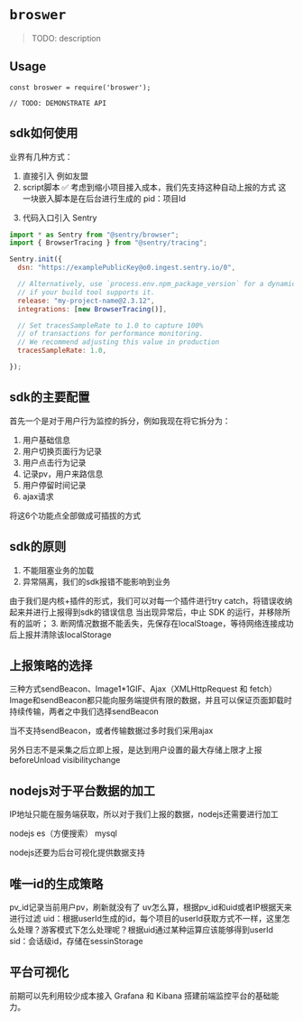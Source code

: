 # `broswer`

> TODO: description

## Usage

```
const broswer = require('broswer');

// TODO: DEMONSTRATE API
```

## sdk如何使用
业界有几种方式：
1. 直接引入 例如友盟
    <script async type="text/javascript" src="https://v1.cnzz.com/z_stat.php?id=1278052687&web_id=1278052687"></script>
2. script脚本  ✅    考虑到缩小项目接入成本，我们先支持这种自动上报的方式     这一块嵌入脚本是在后台进行生成的
pid：项目Id
<script>
    !(function(c,b,d,a){c[a]||(c[a]={});c[a].config={pid:"exolberd56@ba27fb03cb43f75",appType:"web",imgUrl:"https://arms-retcode.aliyuncs.com/r.png?",sendResource:true,enableLinkTrace:true,behavior:true};
    with(b)with(body)with(insertBefore(createElement("script"),firstChild))setAttribute("crossorigin","",src=d)
    })(window,document,"https://retcode.alicdn.com/retcode/bl.js","__bl");
  </script>
3. 代码入口引入 Sentry
```js
import * as Sentry from "@sentry/browser";
import { BrowserTracing } from "@sentry/tracing";

Sentry.init({
  dsn: "https://examplePublicKey@o0.ingest.sentry.io/0",

  // Alternatively, use `process.env.npm_package_version` for a dynamic release version
  // if your build tool supports it.
  release: "my-project-name@2.3.12",
  integrations: [new BrowserTracing()],

  // Set tracesSampleRate to 1.0 to capture 100%
  // of transactions for performance monitoring.
  // We recommend adjusting this value in production
  tracesSampleRate: 1.0,

});
```

## sdk的主要配置
首先一个是对于用户行为监控的拆分，例如我现在将它拆分为：
1. 用户基础信息
2. 用户切换页面行为记录
3. 用户点击行为记录
4. 记录pv，用户来路信息
5. 用户停留时间记录
6. ajax请求

将这6个功能点全部做成可插拔的方式

## sdk的原则
1. 不能阻塞业务的加载
2. 异常隔离，我们的sdk报错不能影响到业务

由于我们是内核+插件的形式，我们可以对每一个插件进行try catch，将错误收纳起来并进行上报得到sdk的错误信息
当出现异常后，中止 SDK 的运行，并移除所有的监听；
3. 断网情况数据不能丢失，先保存在localStoage，等待网络连接成功后上报并清除该localStorage

## 上报策略的选择
三种方式sendBeacon、Image1*1GIF、Ajax（XMLHttpRequest 和 fetch）
Image和sendBeacon都只能向服务端提供有限的数据，并且可以保证页面卸载时持续传输，两者之中我们选择sendBeacon

当不支持sendBeacon，或者传输数据过多时我们采用ajax

另外日志不是采集之后立即上报，是达到用户设置的最大存储上限才上报
beforeUnload
visibilitychange

## nodejs对于平台数据的加工
IP地址只能在服务端获取，所以对于我们上报的数据，nodejs还需要进行加工

nodejs es（方便搜索） mysql

nodejs还要为后台可视化提供数据支持

## 唯一id的生成策略
pv_id记录当前用户pv，刷新就没有了
uv怎么算，根据pv_id和uid或者IP根据天来进行过滤
uid：根据userId生成的id，每个项目的userId获取方式不一样，这里怎么处理？游客模式下怎么处理呢？根据uid通过某种运算应该能够得到userId
sid：会话级id，存储在sessinStorage

## 平台可视化
前期可以先利用较少成本接入 Grafana 和 Kibana 搭建前端监控平台的基础能力。


